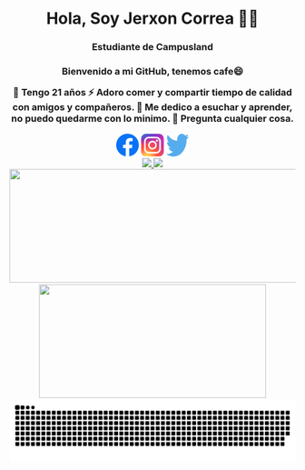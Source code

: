 
<div align="center">
    <h1 align="center">
    Hola, Soy Jerxon Correa 👋👋
</h1>
<h3>Estudiante de Campusland<h3>

Bienvenido a mi GitHub, tenemos cafe😄

🔭 Tengo 21 años
⚡ Adoro comer y compartir tiempo de calidad con amigos y compañeros.
🤔 Me dedico a esuchar y aprender, no puedo quedarme con lo minimo.
💬 Pregunta cualquier cosa.
</div>
<div align="center"> 
   <a href="facebook.com"><img width="40" height="40" src="https://github.com/raivo-otp/issuer-icons/blob/master/vectors/facebook.com/facebook-circle.svg" color="blue" /></a>
   <a href="instagram.com"><img width="40" height="40" src="https://github.com/raivo-otp/issuer-icons/blob/master/vectors/instagram.com/instagram-filled.svg" color="blue" /></a>
   <a href="https://x.com/?mx=2"><img width="40" height="40" src="https://github.com/raivo-otp/issuer-icons/blob/master/vectors/twitter.com/twitter.svg" color="blue" /></a>
</div>
<div align="center"> 
  <a href="mailto:jerxonmjair@gmail.com">
    <img src="https://img.shields.io/badge/Gmail-333333?style=for-the-badge&logo=gmail&logoColor=red" />
  </a>
  <a href="www.linkedin.com/in/jerxon-correa-71870b338" target="_blank">
    <img src="https://img.shields.io/badge/LinkedIn-0077B5?style=for-the-badge&logo=linkedin&logoColor=white" target="_blank" />
  </a>
</div>
<div align="center">
   <img width="600" height="200" src="https://github-readme-stats.vercel.app/api?username=JaynAp1&show_icons=true&theme=vision-friendly-dark"> <br>
   <img width="400" height="200" src="https://github-readme-stats.vercel.app/api/top-langs/?username=JaynAp1&size_weight=0.0005&count_weight=0.3&layout=compact&theme=vision-friendly-dark">
</div>


<div align="center">  
   <img src="github-user-contribution.svg"/>
   <img src="https://komarev.com/ghpvc/?username=JaynAp1&style=for-the-badge&color=blue" alt=""/> <br>
</div>

<!--
**JaynAP1/JaynAp1** is a ✨ _special_ ✨ repository because its `README.md` (this file) appears on your GitHub profile.

Here are some ideas to get you started:

- 🔭 I’m currently working on ...
- 🌱 I’m currently learning ...
- 👯 I’m looking to collaborate on ...
- 🤔 I’m looking for help with ...
- 💬 Ask me about ...
- 📫 How to reach me: ...
- 😄 Pronouns: ...
- ⚡ Fun fact: ...
-->
